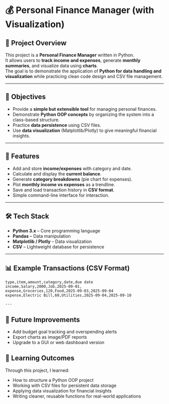 # 💰 Personal Finance Manager (with Visualization)

## 📖 Project Overview
This project is a **Personal Finance Manager** written in Python.  
It allows users to **track income and expenses**, generate **monthly summaries**, and visualize data using **charts**.  
The goal is to demonstrate the application of **Python for data handling and visualization** while practicing clean code design and CSV file management.  

---

## 🎯 Objectives
- Provide a **simple but extensible tool** for managing personal finances.  
- Demonstrate **Python OOP concepts** by organizing the system into a class-based structure.  
- Practice **data persistence** using CSV files.  
- Use **data visualization** (Matplotlib/Plotly) to give meaningful financial insights.  

---

## 🚀 Features
- Add and store **income/expenses** with category and date.  
- Calculate and display the **current balance**.  
- Generate **category breakdowns** (pie chart for expenses).  
- Plot **monthly income vs expenses** as a trendline.  
- Save and load transaction history in **CSV format**.  
- Simple command-line interface for interaction.  

---

## 🛠️ Tech Stack
- **Python 3.x** – Core programming language  
- **Pandas** – Data manipulation  
- **Matplotlib / Plotly** – Data visualization  
- **CSV** – Lightweight database for persistence  

---

## 📊 Example Transactions (CSV Format)
```csv
type,item,amount,category,date,due date
income,Salary,2000,Job,2025-09-01,
expense,Groceries,120,Food,2025-09-03,2025-09-04
expense,Electric Bill,60,Utilities,2025-09-04,2025-09-10

---
```
## 🔮 Future Improvements
- Add budget goal tracking and overspending alerts
- Export charts as image/PDF reports
- Upgrade to a GUI or web dashboard version

## 📌 Learning Outcomes
Through this project, I learned:
- How to structure a Python OOP project
- Working with CSV files for persistent data storage
- Applying data visualization for financial insights
- Writing cleaner, reusable functions for real-world applications
